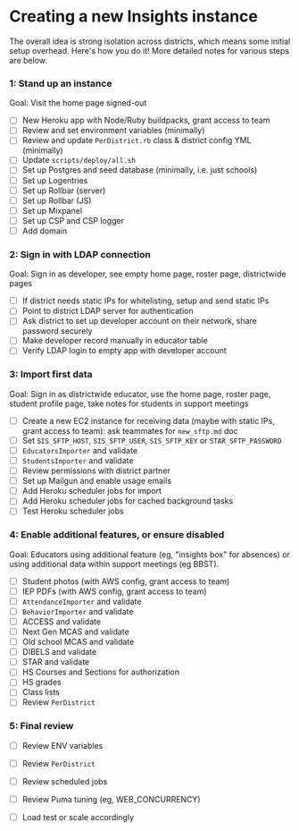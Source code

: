 # Creating a new Insights instance
The overall idea is strong isolation across districts, which means some initial setup overhead.  Here's how you do it!  More detailed notes for various steps are below.

### 1: Stand up an instance
Goal: Visit the home page signed-out

- [ ] New Heroku app with Node/Ruby buildpacks, grant access to team
- [ ] Review and set environment variables (minimally)
- [ ] Review and update `PerDistrict.rb` class & district config YML (minimally)
- [ ] Update `scripts/deploy/all.sh`
- [ ] Set up Postgres and seed database (minimally, i.e. just schools)
- [ ] Set up Logentries
- [ ] Set up Rollbar (server)
- [ ] Set up Rollbar (JS)
- [ ] Set up Mixpanel
- [ ] Set up CSP and CSP logger
- [ ] Add domain

### 2: Sign in with LDAP connection
Goal: Sign in as developer, see empty home page, roster page, districtwide pages
- [ ] If district needs static IPs for whitelisting, setup and send static IPs
- [ ] Point to district LDAP server for authentication
- [ ] Ask district to set up developer account on their network, share password securely
- [ ] Make developer record manually in educator table
- [ ] Verify LDAP login to empty app with developer account

### 3: Import first data
Goal: Sign in as districtwide educator, use the home page, roster page, student profile page, take notes for students in support meetings
- [ ] Create a new EC2 instance for receiving data (maybe with static IPs, grant access to team): ask teammates for `new_sftp.md` doc
- [ ] Set `SIS_SFTP_HOST`, `SIS_SFTP_USER`, `SIS_SFTP_KEY` or `STAR_SFTP_PASSWORD`
- [ ] `EducatorsImporter` and validate
- [ ] `StudentsImporter` and validate
- [ ] Review permissions with district partner
- [ ] Set up Mailgun and enable usage emails
- [ ] Add Heroku scheduler jobs for import
- [ ] Add Heroku scheduler jobs for cached background tasks
- [ ] Test Heroku scheduler jobs

### 4: Enable additional features, or ensure disabled
Goal: Educators using additional feature (eg, "insights box" for absences) or using additional data within support meetings (eg BBST).
- [ ] Student photos (with AWS config, grant access to team)
- [ ] IEP PDFs (with AWS config, grant access to team)
- [ ] `AttendanceImporter` and validate
- [ ] `BehaviorImporter` and validate
- [ ] ACCESS and validate
- [ ] Next Gen MCAS and validate
- [ ] Old school MCAS and validate
- [ ] DIBELS and validate
- [ ] STAR and validate
- [ ] HS Courses and Sections for authorization
- [ ] HS grades
- [ ] Class lists
- [ ] Review `PerDistrict`

### 5: Final review
- [ ] Review ENV variables
- [ ] Review `PerDistrict`
- [ ] Review scheduled jobs
- [ ] Review Puma tuning (eg, WEB_CONCURRENCY)
- [ ] Load test or scale accordingly


